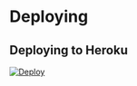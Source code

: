 # Deploying

## Deploying to Heroku

[![Deploy](https://www.herokucdn.com/deploy/button.svg)](https://heroku.com/deploy)
